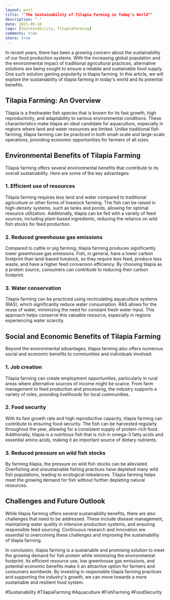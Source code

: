 ```yaml
---
layout: post
title: ""The Sustainability of Tilapia Farming in Today's World""
description: " "
date: 2023-09-18
tags: [Sustainability, TilapiaFarming]
comments: true
share: true
---
```


In recent years, there has been a growing concern about the sustainability of our food production systems. With the increasing global population and the environmental impact of traditional agricultural practices, alternative solutions are being sought to ensure a reliable and sustainable food supply. One such solution gaining popularity is tilapia farming. In this article, we will explore the sustainability of tilapia farming in today's world and its potential benefits.

## Tilapia Farming: An Overview

Tilapia is a freshwater fish species that is known for its fast growth, high reproductivity, and adaptability to various environmental conditions. These characteristics make tilapia an ideal candidate for aquaculture, especially in regions where land and water resources are limited. Unlike traditional fish farming, tilapia farming can be practiced in both small-scale and large-scale operations, providing economic opportunities for farmers of all sizes.

## Environmental Benefits of Tilapia Farming

Tilapia farming offers several environmental benefits that contribute to its overall sustainability. Here are some of the key advantages:

### 1. Efficient use of resources

Tilapia farming requires less land and water compared to traditional agriculture or other forms of livestock farming. The fish can be raised in high-density systems, such as tanks and ponds, allowing for optimal resource utilization. Additionally, tilapia can be fed with a variety of feed sources, including plant-based ingredients, reducing the reliance on wild fish stocks for feed production.

### 2. Reduced greenhouse gas emissions

Compared to cattle or pig farming, tilapia farming produces significantly lower greenhouse gas emissions. Fish, in general, have a lower carbon footprint than land-based livestock, as they require less feed, produce less waste, and have a higher feed conversion efficiency. By choosing tilapia as a protein source, consumers can contribute to reducing their carbon footprint.

### 3. Water conservation

Tilapia farming can be practiced using recirculating aquaculture systems (RAS), which significantly reduce water consumption. RAS allows for the reuse of water, minimizing the need for constant fresh water input. This approach helps conserve this valuable resource, especially in regions experiencing water scarcity.

## Social and Economic Benefits of Tilapia Farming

Beyond the environmental advantages, tilapia farming also offers numerous social and economic benefits to communities and individuals involved:

### 1. Job creation

Tilapia farming can create employment opportunities, particularly in rural areas where alternative sources of income might be scarce. From farm management to feed production and processing, the industry supports a variety of roles, providing livelihoods for local communities.

### 2. Food security

With its fast growth rate and high reproductive capacity, tilapia farming can contribute to ensuring food security. The fish can be harvested regularly throughout the year, allowing for a consistent supply of protein-rich food. Additionally, tilapia is a nutritious fish that is rich in omega-3 fatty acids and essential amino acids, making it an important source of dietary nutrients.

### 3. Reduced pressure on wild fish stocks

By farming tilapia, the pressure on wild fish stocks can be alleviated. Overfishing and unsustainable fishing practices have depleted many wild fish populations, leading to ecological imbalances. Tilapia farming helps meet the growing demand for fish without further depleting natural resources.

## Challenges and Future Outlook

While tilapia farming offers several sustainability benefits, there are also challenges that need to be addressed. These include disease management, maintaining water quality in intensive production systems, and ensuring responsible feed sourcing. Continuous research and innovation are essential to overcoming these challenges and improving the sustainability of tilapia farming.

In conclusion, tilapia farming is a sustainable and promising solution to meet the growing demand for fish protein while minimizing the environmental footprint. Its efficient resource use, low greenhouse gas emissions, and potential economic benefits make it an attractive option for farmers and consumers worldwide. By investing in responsible tilapia farming practices and supporting the industry's growth, we can move towards a more sustainable and resilient food system.

#Sustainability #TilapiaFarming #Aquaculture #FishFarming #FoodSecurity